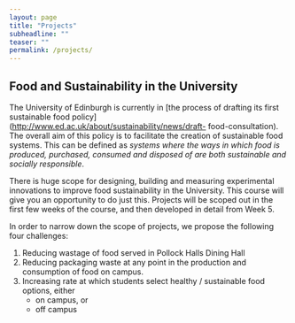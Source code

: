 ```yaml
---
layout: page
title: "Projects"
subheadline: ""
teaser: ""
permalink: /projects/
---
```


## Food and Sustainability in the University

The University of Edinburgh is currently in [the process of drafting its first
sustainable food policy](http://www.ed.ac.uk/about/sustainability/news/draft-
food-consultation). The overall aim of this policy is to facilitate the creation
of sustainable food systems. This can be defined as *systems where the ways in
which food is produced, purchased, consumed and disposed of are both sustainable
and socially responsible*.

There is huge scope for designing, building and measuring experimental
innovations to improve food sustainability in the University. This course will
give you an opportunity to do just this. Projects will be scoped out in the
first few weeks of the course, and then developed in detail from Week
5.

In order to narrow down the scope of projects, we propose the
following four challenges:

1. Reducing wastage of food served in Pollock Halls Dining Hall
2. Reducing packaging waste at any point in the production and
consumption of food on campus.
3. Increasing rate at which students select healthy /
sustainable food options, either
    * on campus, or
    * off campus


